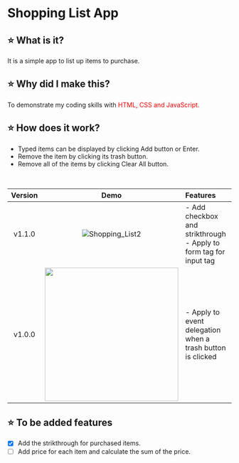 # Shopping List App
## :star: What is it?
It is a simple app to list up items to purchase.
</br>
## :star: Why did I make this?
To demonstrate my coding skills with <span style="color:red">HTML, CSS and JavaScript.
  </br>
## ⭐ How does it work?
- Typed items can be displayed by clicking Add button or Enter.
- Remove the item by clicking its trash button.
- Remove all of the items by clicking Clear All button.
</br>

|**Version**|**Demo**|**Features**|
|:--:|:--:|:--|
|v1.1.0|![Shopping_List2](https://user-images.githubusercontent.com/53497516/155876162-262f3d94-ba43-476f-a8c0-cc836ef580d0.gif)|- Add checkbox and strikthrough</br>- Apply to form tag for input tag|
|v1.0.0|<img src="https://user-images.githubusercontent.com/53497516/155865468-915b159f-541a-451a-97e5-30afabdc4f1a.gif" height="300">|- Apply to event delegation when a trash button is clicked|

## ⭐ To be added features
- [X] Add the strikthrough for purchased items.
- [ ] Add price for each item and calculate the sum of the price.
